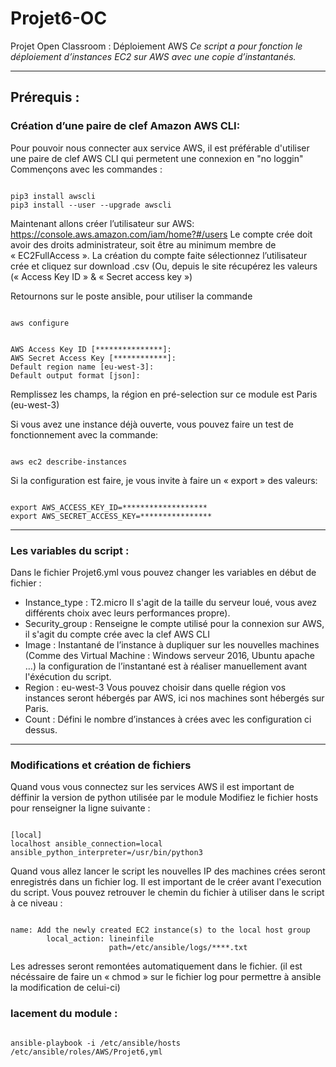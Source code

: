 # Projet6-OC
Projet Open Classroom : Déploiement AWS
*Ce script a pour fonction le déploiement d’instances EC2 sur AWS avec une copie d’instantanés.*
************************************************
## Prérequis :
### Création d’une paire de clef Amazon AWS CLI:
Pour pouvoir nous connecter aux service AWS, il est préférable d'utiliser une paire de clef AWS CLI qui permetent une connexion en "no loggin"
Commençons avec les commandes :
<pre><code>
pip3 install awscli
pip3 install --user --upgrade awscli
</code></pre>
Maintenant allons créer l’utilisateur sur AWS:
<https://console.aws.amazon.com/iam/home?#/users>
Le compte crée doit avoir des droits administrateur, soit être au minimum membre de « EC2FullAccess ». 
La création du compte faite sélectionnez l’utilisateur crée et cliquez sur download .csv (Ou, depuis le site récupérez les valeurs (« Access Key ID » & « Secret access key »)

Retournons sur le poste ansible, pour utiliser la commande 
<pre><code>
aws configure
</code></pre>
<pre><code>
AWS Access Key ID [***************]: 
AWS Secret Access Key [************]: 
Default region name [eu-west-3]: 
Default output format [json]:
</code></pre>

Remplissez les champs, la région en pré-selection sur ce module est Paris (eu-west-3)

Si vous avez une instance déjà ouverte, vous pouvez faire un test de fonctionnement avec la commande:
<pre><code>
aws ec2 describe-instances
</code></pre>
Si la configuration est faire, je vous invite à faire un « export » des valeurs:
<pre><code>
export AWS_ACCESS_KEY_ID=*******************
export AWS_SECRET_ACCESS_KEY=****************
</code></pre>
************************************************
### Les variables du script :
Dans le fichier Projet6.yml vous pouvez changer les variables en début de fichier :
+ Instance_type : T2.micro Il s'agit de la taille du serveur loué, vous avez différents choix avec leurs performances propre).
+ Security_group : Renseigne le compte utilisé pour la connexion sur AWS, il s'agit du compte crée avec la clef AWS CLI
+ Image : Instantané de l’instance à dupliquer sur les nouvelles machines (Comme des Virtual Machine : Windows serveur 2016, Ubuntu apache …) la configuration de l’instantané est à réaliser manuellement avant l'éxécution du script.
+ Region : eu-west-3  Vous pouvez choisir dans quelle région vos instances seront hébergés par AWS, ici nos machines sont hébergés sur Paris.
+ Count : Défini le nombre d’instances à crées avec les configuration ci dessus. 

************************************************
### Modifications et création de fichiers
Quand vous vous connectez sur les services AWS il est important de déffinir la version de python utilisée par le module
Modifiez le fichier hosts pour renseigner la ligne suivante :
<pre><code>
[local]
localhost ansible_connection=local ansible_python_interpreter=/usr/bin/python3
</code></pre>
Quand vous allez lancer le script les nouvelles IP des machines crées seront enregistrés dans un fichier log. Il est important de le créer avant l'execution du script.
Vous pouvez retrouver le chemin du fichier à utiliser dans le script à ce niveau :
<pre><code>
name: Add the newly created EC2 instance(s) to the local host group
        local_action: lineinfile 
                      path=/etc/ansible/logs/****.txt
</code></pre>
Les adresses seront remontées automatiquement dans le fichier.
(il est nécéssaire de faire un « chmod » sur le fichier log pour permettre à ansible la modification de celui-ci)

### lacement du module :
<pre><code>
ansible-playbook -i /etc/ansible/hosts /etc/ansible/roles/AWS/Projet6,yml 
</code></pre>
